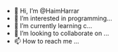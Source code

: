 - 👋 Hi, I’m @HaimHarrar
- 👀 I’m interested in programming...
- 🌱 I’m currently learning c... 
- 💞️ I’m looking to collaborate on ...
- 📫 How to reach me ...

<!---
HaimHarrar/HaimHarrar is a ✨ special ✨ repository because its `README.md` (this file) appears on your GitHub profile.
You can click the Preview link to take a look at your changes.
--->
